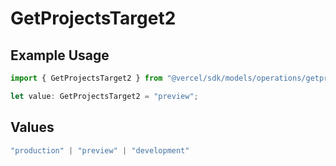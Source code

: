 # GetProjectsTarget2

## Example Usage

```typescript
import { GetProjectsTarget2 } from "@vercel/sdk/models/operations/getprojects.js";

let value: GetProjectsTarget2 = "preview";
```

## Values

```typescript
"production" | "preview" | "development"
```